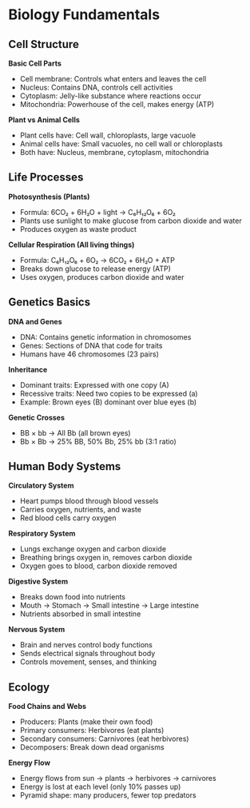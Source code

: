 # Biology Fundamentals

## Cell Structure

**Basic Cell Parts**
- Cell membrane: Controls what enters and leaves the cell
- Nucleus: Contains DNA, controls cell activities
- Cytoplasm: Jelly-like substance where reactions occur
- Mitochondria: Powerhouse of the cell, makes energy (ATP)

**Plant vs Animal Cells**
- Plant cells have: Cell wall, chloroplasts, large vacuole
- Animal cells have: Small vacuoles, no cell wall or chloroplasts
- Both have: Nucleus, membrane, cytoplasm, mitochondria

## Life Processes

**Photosynthesis (Plants)**
- Formula: 6CO₂ + 6H₂O + light → C₆H₁₂O₆ + 6O₂
- Plants use sunlight to make glucose from carbon dioxide and water
- Produces oxygen as waste product

**Cellular Respiration (All living things)**
- Formula: C₆H₁₂O₆ + 6O₂ → 6CO₂ + 6H₂O + ATP
- Breaks down glucose to release energy (ATP)
- Uses oxygen, produces carbon dioxide and water

## Genetics Basics

**DNA and Genes**
- DNA: Contains genetic information in chromosomes
- Genes: Sections of DNA that code for traits
- Humans have 46 chromosomes (23 pairs)

**Inheritance**
- Dominant traits: Expressed with one copy (A)
- Recessive traits: Need two copies to be expressed (a)
- Example: Brown eyes (B) dominant over blue eyes (b)

**Genetic Crosses**
- BB × bb → All Bb (all brown eyes)
- Bb × Bb → 25% BB, 50% Bb, 25% bb (3:1 ratio)

## Human Body Systems

**Circulatory System**
- Heart pumps blood through blood vessels
- Carries oxygen, nutrients, and waste
- Red blood cells carry oxygen

**Respiratory System**
- Lungs exchange oxygen and carbon dioxide
- Breathing brings oxygen in, removes carbon dioxide
- Oxygen goes to blood, carbon dioxide removed

**Digestive System**
- Breaks down food into nutrients
- Mouth → Stomach → Small intestine → Large intestine
- Nutrients absorbed in small intestine

**Nervous System**
- Brain and nerves control body functions
- Sends electrical signals throughout body
- Controls movement, senses, and thinking

## Ecology

**Food Chains and Webs**
- Producers: Plants (make their own food)
- Primary consumers: Herbivores (eat plants)
- Secondary consumers: Carnivores (eat herbivores)
- Decomposers: Break down dead organisms

**Energy Flow**
- Energy flows from sun → plants → herbivores → carnivores
- Energy is lost at each level (only 10% passes up)
- Pyramid shape: many producers, fewer top predators